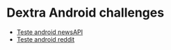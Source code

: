 # Dextra Android challenges

* [Teste android newsAPI](./teste_android/README.md)
* [Teste android reddit](./teste_android_reddit/README.md)
